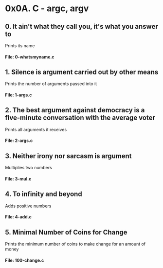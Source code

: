 # 0x0A. C - argc, argv

## 0. It ain't what they call you, it's what you answer to
Prints its name
#### File: 0-whatsmyname.c

## 1. Silence is argument carried out by other means
Prints the number of arguments passed into it
#### File: 1-args.c

## 2. The best argument against democracy is a five-minute conversation with the average voter
Prints all arguments it receives
#### File: 2-args.c

## 3. Neither irony nor sarcasm is argument
Multiplies two numbers
#### File: 3-mul.c

## 4. To infinity and beyond
Adds positive numbers
#### File: 4-add.c

## 5. Minimal Number of Coins for Change
Prints the minimum number of coins to make change for an amount of money
#### File: 100-change.c
